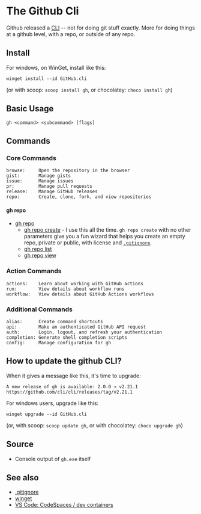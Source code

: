 ﻿# The Github Cli

Github released a [CLI](https://github.com/cli/cli) -- not for doing git stuff exactly. More for doing things at a github level, with a repo, or outside of any repo.

## Install

For windows, on WinGet, install like this:

	winget install --id GitHub.cli

(or with scoop: `scoop install gh`, or chocolatey: `choco install gh`)

## Basic Usage

	gh <command> <subcommand> [flags]

## Commands

### Core Commands

	browse:     Open the repository in the browser
	gist:       Manage gists
	issue:      Manage issues
	pr:         Manage pull requests
	release:    Manage GitHub releases
	repo:       Create, clone, fork, and view repositories

#### gh repo

- [gh repo](https://cli.github.com/manual/gh_repo)
  - [gh repo create](https://cli.github.com/manual/gh_repo_create) - I use this all the time. `gh repo create` with no other parameters give you a fun wizard that helps you create an empty repo, private or public, with license and [`.gitignore`](gitignore.md).
  - [gh repo list](https://cli.github.com/manual/gh_repo_list)
  - [gh repo view](https://cli.github.com/manual/gh_repo_view)

### Action Commands

	actions:    Learn about working with GitHub actions
	run:        View details about workflow runs
	workflow:   View details about GitHub Actions workflows

### Additional Commands

	alias:      Create command shortcuts
	api:        Make an authenticated GitHub API request
	auth:       Login, logout, and refresh your authentication
	completion: Generate shell completion scripts
	config:     Manage configuration for gh

## How to update the github CLI?

When it gives a message like this, it's time to upgrade:

	A new release of gh is available: 2.0.0 → v2.21.1
	https://github.com/cli/cli/releases/tag/v2.21.1

For windows users, upgrade like this:

	winget upgrade --id GitHub.cli

(or, with scoop: `scoop update gh`, or with chocolatey: `choco upgrade gh`)

## Source

- Console output of `gh.exe` itself

## See also

- [.gitignore](gitignore.md)
- [winget](../winget/getting_started.md)
- [VS Code: CodeSpaces / dev containers](../vs_code/devcontainers.md)
